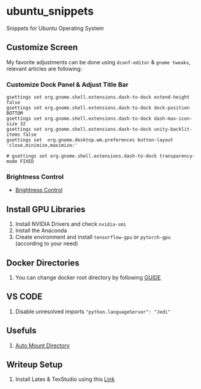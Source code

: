 # ubuntu_snippets
Snippets for Ubuntu Operating System

## Customize Screen
My favorite adjustments can be done using `dconf-editor` & `gnome tweaks`, relevant articles are following:
### Customize Dock Panel & Adjust Title Bar
```
gsettings set org.gnome.shell.extensions.dash-to-dock extend-height false
gsettings set org.gnome.shell.extensions.dash-to-dock dock-position BOTTOM
gsettings set org.gnome.shell.extensions.dash-to-dock dash-max-icon-size 32
gsettings set org.gnome.shell.extensions.dash-to-dock unity-backlit-items false
gsettings set  org.gnome.desktop.wm.preferences button-layout 'close,minimize,maximize:'

# gsettings set org.gnome.shell.extensions.dash-to-dock transparency-mode FIXED
```

### Brightness Control
* [Brightness Control](https://askubuntu.com/a/397104)

## Install GPU Libraries
1. Install NVIDIA Drivers and check `nvidia-smi`
2. Install the Anaconda
3. Create environment and install `tensorflow-gpu` or `pytorch-gpu` (according to your need)

## Docker Directories
1. You can change docker root directory by following [GUIDE](https://blog.adriel.co.nz/2018/01/25/change-docker-data-directory-in-debian-jessie)

## VS CODE
1. Disable unresolved imports `"python.languageServer": "Jedi"`

## Usefuls
1. [Auto Mount Directory](https://www.linuxbabe.com/desktop-linux/how-to-automount-file-systems-on-linux)

## Writeup Setup
1. Install Latex & TexStudio using this [Link](https://linuxconfig.org/how-to-install-latex-on-ubuntu-18-04-bionic-beaver-linux)
